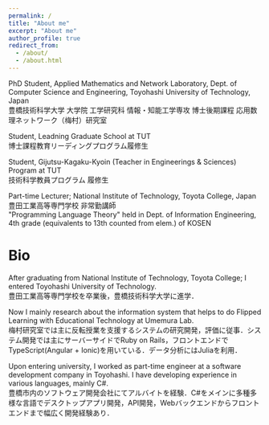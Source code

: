 ```yaml
---
permalink: /
title: "About me"
excerpt: "About me"
author_profile: true
redirect_from: 
  - /about/
  - /about.html
---
```


PhD Student, Applied Mathematics and Network Laboratory, Dept. of Computer Science and Engineering, Toyohashi University of Technology, Japan \
豊橋技術科学大学 大学院 工学研究科 情報・知能工学専攻 博士後期課程 応用数理ネットワーク（梅村）研究室

Student, Leadning Graduate School at TUT \
博士課程教育リーディングプログラム履修生

Student, Gijutsu-Kagaku-Kyoin (Teacher in Engineerings & Sciences) Program at TUT \
技術科学教員プログラム 履修生

Part-time Lecturer; National Institute of Technology, Toyota College, Japan\
豊田工業高等専門学校 非常勤講師\
"Programming Language Theory" held in Dept. of Information Engineering, 4th grade (equivalents to 13th counted from elem.) of KOSEN

# Bio
After graduating from National Institute of Technology, Toyota College; I entered Toyohashi University of Technology.\
豊田工業高等専門学校を卒業後，豊橋技術科学大学に進学．

Now I mainly research about the information system that helps to do Flipped Learning with Educational Technology at Umemura Lab. \
梅村研究室では主に反転授業を支援するシステムの研究開発，評価に従事．システム開発では主にサーバーサイドでRuby on Rails，フロントエンドでTypeScript(Angular + Ionic)を用いている．データ分析にはJuliaを利用．

Upon entering university, I worked as part-time engineer at a software development company in Toyohashi. I have developing experience in various languages, mainly C#. \
豊橋市内のソフトウェア開発会社にてアルバイトを経験．C#をメインに多種多様な言語でデスクトップアプリ開発，API開発，Webバックエンドからフロントエンドまで幅広く開発経験あり．